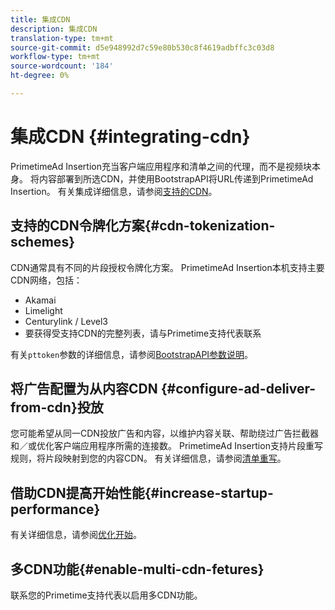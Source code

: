 ```yaml
---
title: 集成CDN
description: 集成CDN
translation-type: tm+mt
source-git-commit: d5e948992d7c59e80b530c8f4619adbffc3c03d8
workflow-type: tm+mt
source-wordcount: '184'
ht-degree: 0%

---
```



# 集成CDN {#integrating-cdn}

PrimetimeAd Insertion充当客户端应用程序和清单之间的代理，而不是视频块本身。 将内容部署到所选CDN，并使用BootstrapAPI将URL传递到PrimetimeAd Insertion。 有关集成详细信息，请参阅[支持的CDN](/help/primetime-ad-insertion/technical-reference/supported-cdns.md)。

## 支持的CDN令牌化方案{#cdn-tokenization-schemes}

CDN通常具有不同的片段授权令牌化方案。 PrimetimeAd Insertion本机支持主要CDN网络，包括：

* Akamai
* Limelight
* Centurylink / Level3
* 要获得受支持CDN的完整列表，请与Primetime支持代表联系

有关`pttoken`参数的详细信息，请参阅[BootstrapAPI参数说明](/help/primetime-ad-insertion/technical-reference/bootstrap-api.md#parameter-description)。

## 将广告配置为从内容CDN {#configure-ad-deliver-from-cdn}投放

您可能希望从同一CDN投放广告和内容，以维护内容关联、帮助绕过广告拦截器和／或优化客户端应用程序所需的连接数。 PrimetimeAd Insertion支持片段重写规则，将片段映射到您的内容CDN。 有关详细信息，请参阅[清单重写](/help/primetime-ad-insertion/technical-reference/manifest-rewriting.md)。

## 借助CDN提高开始性能{#increase-startup-performance}

有关详细信息，请参阅[优化开始](/help/primetime-ad-insertion/best-practices/optimize-video-startup-time.md)。

## 多CDN功能{#enable-multi-cdn-fetures}

联系您的Primetime支持代表以启用多CDN功能。
